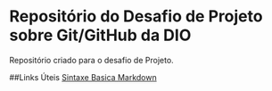 # Repositório do Desafio  de Projeto sobre Git/GitHub da DIO
Repositório criado para o desafio de Projeto.


##Links Úteis
[Sintaxe Basica Markdown](https://www.markdownguide.org/basic-syntax/)
